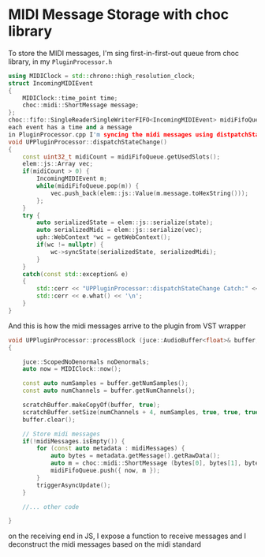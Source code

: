 # MIDI Message Storage with choc library

To store the MIDI messages, I'm sing first-in-first-out queue from choc library, in my `PluginProcessor.h`
```c++
using MIDIClock = std::chrono::high_resolution_clock;
struct IncomingMIDIEvent
{
    MIDIClock::time_point time;
    choc::midi::ShortMessage message;
};
choc::fifo::SingleReaderSingleWriterFIFO<IncomingMIDIEvent> midiFifoQueue;
each event has a time and a message
in PluginProcessor.cpp I'm syncing the midi messages using distpatchStateChange to the web context (that's where elementary DSP code lives + UI all in one)
void UPPluginProcessor::dispatchStateChange()
{
    const uint32_t midiCount = midiFifoQueue.getUsedSlots();
    elem::js::Array vec;
    if(midiCount > 0) {
        IncomingMIDIEvent m;
        while(midiFifoQueue.pop(m)) {
            vec.push_back(elem::js::Value(m.message.toHexString()));
        };
    }
    try {
        auto serializedState = elem::js::serialize(state);
        auto serializedMidi = elem::js::serialize(vec);
        uph::WebContext *wc = getWebContext();
        if(wc != nullptr) {
            wc->syncState(serializedState, serializedMidi);
        }
    }
    catch(const std::exception& e)
    {
        std::cerr << "UPPluginProcessor::dispatchStateChange Catch:" << '\n';
        std::cerr << e.what() << '\n';
    }
}
```
And this is how the midi messages arrive to the plugin from VST wrapper
```c++
void UPPluginProcessor::processBlock (juce::AudioBuffer<float>& buffer, juce::MidiBuffer& midiMessages)
{

    juce::ScopedNoDenormals noDenormals;
    auto now = MIDIClock::now();

    const auto numSamples = buffer.getNumSamples();
    const auto numChannels = buffer.getNumChannels();

    scratchBuffer.makeCopyOf(buffer, true);
    scratchBuffer.setSize(numChannels + 4, numSamples, true, true, true);
    buffer.clear();

    // Store midi messages
    if(!midiMessages.isEmpty()) {
        for (const auto metadata : midiMessages) {
            auto bytes = metadata.getMessage().getRawData();
            auto m = choc::midi::ShortMessage (bytes[0], bytes[1], bytes[2]);
            midiFifoQueue.push({ now, m });
        }
        triggerAsyncUpdate();
    }

    //... other code

}
```
on the receiving end in JS, I expose a function to receive messages and I deconstruct the midi messages based on the midi standard